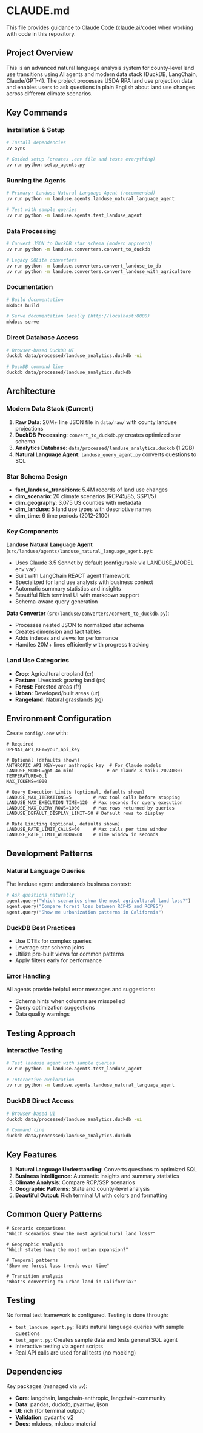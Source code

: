 # CLAUDE.md

This file provides guidance to Claude Code (claude.ai/code) when working with code in this repository.

## Project Overview

This is an advanced natural language analysis system for county-level land use transitions using AI agents and modern data stack (DuckDB, LangChain, Claude/GPT-4). The project processes USDA RPA land use projection data and enables users to ask questions in plain English about land use changes across different climate scenarios.

## Key Commands

### Installation & Setup
```bash
# Install dependencies
uv sync

# Guided setup (creates .env file and tests everything)
uv run python setup_agents.py
```

### Running the Agents
```bash
# Primary: Landuse Natural Language Agent (recommended)
uv run python -m landuse.agents.landuse_natural_language_agent

# Test with sample queries
uv run python -m landuse.agents.test_landuse_agent

```

### Data Processing
```bash
# Convert JSON to DuckDB star schema (modern approach)
uv run python -m landuse.converters.convert_to_duckdb

# Legacy SQLite converters
uv run python -m landuse.converters.convert_landuse_to_db
uv run python -m landuse.converters.convert_landuse_with_agriculture
```

### Documentation
```bash
# Build documentation
mkdocs build

# Serve documentation locally (http://localhost:8000)
mkdocs serve
```

### Direct Database Access
```bash
# Browser-based DuckDB UI
duckdb data/processed/landuse_analytics.duckdb -ui

# DuckDB command line
duckdb data/processed/landuse_analytics.duckdb
```

## Architecture

### Modern Data Stack (Current)
1. **Raw Data**: 20M+ line JSON file in `data/raw/` with county landuse projections
2. **DuckDB Processing**: `convert_to_duckdb.py` creates optimized star schema
3. **Analytics Database**: `data/processed/landuse_analytics.duckdb` (1.2GB)
4. **Natural Language Agent**: `landuse_query_agent.py` converts questions to SQL

### Star Schema Design
- **fact_landuse_transitions**: 5.4M records of land use changes
- **dim_scenario**: 20 climate scenarios (RCP45/85, SSP1/5)
- **dim_geography**: 3,075 US counties with metadata
- **dim_landuse**: 5 land use types with descriptive names
- **dim_time**: 6 time periods (2012-2100)

### Key Components

**Landuse Natural Language Agent** (`src/landuse/agents/landuse_natural_language_agent.py`):
- Uses Claude 3.5 Sonnet by default (configurable via LANDUSE_MODEL env var)
- Built with LangChain REACT agent framework
- Specialized for land use analysis with business context
- Automatic summary statistics and insights
- Beautiful Rich terminal UI with markdown support
- Schema-aware query generation


**Data Converter** (`src/landuse/converters/convert_to_duckdb.py`):
- Processes nested JSON to normalized star schema
- Creates dimension and fact tables
- Adds indexes and views for performance
- Handles 20M+ lines efficiently with progress tracking

### Land Use Categories
- **Crop**: Agricultural cropland (cr)
- **Pasture**: Livestock grazing land (ps)
- **Forest**: Forested areas (fr)
- **Urban**: Developed/built areas (ur)
- **Rangeland**: Natural grasslands (rg)

## Environment Configuration

Create `config/.env` with:
```
# Required
OPENAI_API_KEY=your_api_key

# Optional (defaults shown)
ANTHROPIC_API_KEY=your_anthropic_key  # For Claude models
LANDUSE_MODEL=gpt-4o-mini            # or claude-3-haiku-20240307
TEMPERATURE=0.1
MAX_TOKENS=4000

# Query Execution Limits (optional, defaults shown)
LANDUSE_MAX_ITERATIONS=5        # Max tool calls before stopping
LANDUSE_MAX_EXECUTION_TIME=120  # Max seconds for query execution
LANDUSE_MAX_QUERY_ROWS=1000     # Max rows returned by queries
LANDUSE_DEFAULT_DISPLAY_LIMIT=50 # Default rows to display

# Rate Limiting (optional, defaults shown)
LANDUSE_RATE_LIMIT_CALLS=60     # Max calls per time window
LANDUSE_RATE_LIMIT_WINDOW=60    # Time window in seconds
```

## Development Patterns

### Natural Language Queries
The landuse agent understands business context:
```python
# Ask questions naturally
agent.query("Which scenarios show the most agricultural land loss?")
agent.query("Compare forest loss between RCP45 and RCP85")
agent.query("Show me urbanization patterns in California")
```

### DuckDB Best Practices
- Use CTEs for complex queries
- Leverage star schema joins
- Utilize pre-built views for common patterns
- Apply filters early for performance

### Error Handling
All agents provide helpful error messages and suggestions:
- Schema hints when columns are misspelled
- Query optimization suggestions
- Data quality warnings

## Testing Approach

### Interactive Testing
```bash
# Test landuse agent with sample queries
uv run python -m landuse.agents.test_landuse_agent

# Interactive exploration
uv run python -m landuse.agents.landuse_natural_language_agent
```

### DuckDB Direct Access
```bash
# Browser-based UI
duckdb data/processed/landuse_analytics.duckdb -ui

# Command line
duckdb data/processed/landuse_analytics.duckdb
```

## Key Features

1. **Natural Language Understanding**: Converts questions to optimized SQL
2. **Business Intelligence**: Automatic insights and summary statistics
3. **Climate Analysis**: Compare RCP/SSP scenarios
4. **Geographic Patterns**: State and county-level analysis
5. **Beautiful Output**: Rich terminal UI with colors and formatting

## Common Query Patterns

```
# Scenario comparisons
"Which scenarios show the most agricultural land loss?"

# Geographic analysis
"Which states have the most urban expansion?"

# Temporal patterns
"Show me forest loss trends over time"

# Transition analysis
"What's converting to urban land in California?"
```

## Testing

No formal test framework is configured. Testing is done through:
- `test_landuse_agent.py`: Tests natural language queries with sample questions
- `test_agent.py`: Creates sample data and tests general SQL agent
- Interactive testing via agent scripts
- Real API calls are used for all tests (no mocking)

## Dependencies

Key packages (managed via `uv`):
- **Core**: langchain, langchain-anthropic, langchain-community
- **Data**: pandas, duckdb, pyarrow, ijson
- **UI**: rich (for terminal output)
- **Validation**: pydantic v2
- **Docs**: mkdocs, mkdocs-material